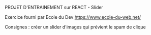 PROJET D'ENTRAINEMENT sur REACT -  Slider

Exercice fourni par Ecole du Dev https://www.ecole-du-web.net/

Consignes :  créer un slider d'images qui prévient le spam de clique

